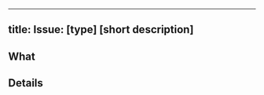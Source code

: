 
---
title: Issue: [type] [short description]
---
<!-- [type]: What is this issue for? A bug report? A feature request? -->

<!--
Please make sure you've checked that your issue hasn't already been raised within this repository.

If you need help with submitting an issue, please get in touch with the team at chee.rabbits@ft.com or #origami-chat on Slack.
-->
## What
<!-- A clear description of what the problem or feature request is -->

## Details
<!--
If it is a bug:
- describe what the expected behaviour is, and what is actually happening
- add steps on how to reproduce it
- describe the environment you are having this problem in
	- Browser + version (e.g. Chrome 70)
	- Device (e.g. iPhone X, Desktop)
	- provide screenshots to illustrate your problem

If it is a feature request:
	- explain what prompted this request — e.g. is it something that you regularly make a workaround for?
	- describe what the new feature would do and how it would be used
	- explain what alternatives you have explored / considered
	- where possible, attach designs for the style of the new feature
-->

<!--
## Additional information
For either type of issue:
	- please add any other comments or details you might have
	- if you've had a conversation about this with someone, please reference that person in this issue
	- if there is a similar or related issue, please link to it
-->
